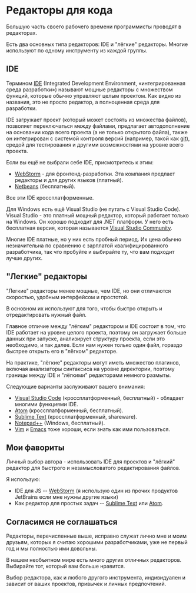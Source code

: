 # Редакторы для кода

Большую часть своего рабочего времени программисты проводят в редакторах.

Есть два основных типа редакторов: IDE и "лёгкие" редакторы. Многие используют по одному инструменту из каждой группы.

 ## IDE

Термином [IDE](https://ru.wikipedia.org/wiki/Integrated_development_environment) (Integrated Development Environment, «интегрированная среда разработки») называют мощные редакторы с множеством функций, которые обычно управляют целым проектом. Как видно из названия, это не просто редактор, а полноценная среда для разработки.

IDE загружает проект (который может состоять из множества файлов), позволяет переключаться между файлами, предлагает автодополнение на основании кода всего проекта (а не только открытого файла), также он интегрирован с системой контроля версий (например, такой как [git](https://git-scm.com/)), средой для тестирования и другими возможностями на уровне всего проекта.

Если вы ещё не выбрали себе IDE, присмотритесь к этим:

- [WebStorm](http://www.jetbrains.com/webstorm/) - для фронтенд-разработки. Эта компания предлает редакторы и для других языков (платный).
- [Netbeans](http://netbeans.org/) (бесплатный).

Все эти IDE кроссплатформенные.

Для Windows есть ещё Visual Studio (не путать с Visual Studio Code). Visual Studio - это платный мощный редактор, который работает только на Windows. Он хорошо подходит для .NET платформ. У него есть бесплатная версия, которая называется [Visual Studio Community](https://www.visualstudio.com/vs/community/).

Многие IDE платные, но у них есть пробный период. Их цена обычно незначительна по сравнению с зарплатой квалифицированного разработчика, так что пробуйте и выбирайте ту, что вам подходит лучше других.

## "Легкие" редакторы

"Легкие" редакторы менее мощные, чем IDE, но они отличаются скоростью, удобным интерфейсом и простотой.

В основном их используют для того, чтобы быстро открыть и отредактировать нужный файл.

Главное отличие между "лёгким" редактором и IDE состоит в том, что IDE работает на уровне целого проекта, поэтому он загружает больше данных при запуске, анализирует структуру проекта, если это необходимо, и так далее. Если нам нужен только один файл, гораздо быстрее открыть его в "лёгком" редакторе.

На практике, "лёгкие" редакторы могут иметь множество плагинов, включая анализаторы синтаксиса на уровне директории, поэтому границы между IDE и "лёгкими" редакторами немного размыты.

Следующие варианты заслуживают вашего внимания:

- [Visual Studio Code](https://code.visualstudio.com/) (кроссплатформенный, бесплатный) - обладает многими функциями IDE.
- [Atom](https://atom.io/) (кроссплатформенный, бесплатный).
- [Sublime Text](http://www.sublimetext.com) (кроссплатформенный, shareware).
- [Notepad++](https://notepad-plus-plus.org/) (Windows, бесплатный).
- [Vim](http://www.vim.org/) и [Emacs](https://www.gnu.org/software/emacs/) тоже хороши, если знать как ими пользоваться.

 ## Мои фавориты

Личный выбор автора - использовать IDE для проектов и "лёгкий" редактор для быстрого и незамысловатого редактирования файлов.

Я использую:

- IDE для JS -- [WebStorm](http://www.jetbrains.com/webstorm/) (я использую один из прочих продуктов JetBrains если мне нужны другие языки)
- Как редактор для простых задач -- [Sublime Text](http://www.sublimetext.com) или [Atom](https://atom.io/).

## Согласимся не соглашаться

Редакторы, перечисленные выше, исправно служат лично мне и моим друзьям, которых я считаю хорошими разработчиками, уже не первый год и мы полностью ими довольны.

В нашем необъятном мире есть много других отличных редакторов. Выбирайте тот, который вам больше нравится.

Выбор редактора, как и любого другого инструмента, индивидуален и зависит от ваших проектов, привычек и личных предпочтений.
